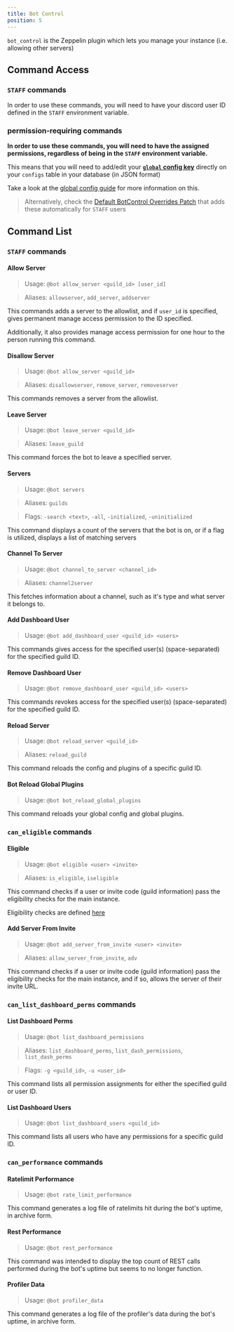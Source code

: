 ```yaml
---
title: Bot Control
position: 5
---
```


`bot_control` is the Zeppelin plugin which lets you manage your instance (i.e. allowing other servers)

## Command Access

### `STAFF` commands

In order to use these commands, you will need to have your discord user ID defined in the `STAFF` environment variable.

### permission-requiring commands

**In order to use these commands, you will need to have the assigned permissions, regardless of being in the `STAFF` environment variable.**

This means that you will need to add/edit your **[`global` config key](./global-config.md)** directly on your `configs` table in your database (in JSON format)

Take a look at the [global config guide](./global-config.md) for more information on this.

> Alternatively, check the [Default BotControl Overrides Patch](../patch/default-bc-overrides.md) that adds these automatically for `STAFF` users

## Command List

### `STAFF` commands

#### Allow Server

> Usage: `@bot allow_server <guild_id> [user_id]`

> Aliases: `allowserver`, `add_server`, `addserver`

This commands adds a server to the allowlist, and if `user_id` is specified, gives permanent manage access permission to the ID specified.

Additionally, it also provides manage access permission for one hour to the person running this command.

#### Disallow Server

> Usage: `@bot allow_server <guild_id>`

> Aliases: `disallowserver`, `remove_server`, `removeserver`

This commands removes a server from the allowlist.

#### Leave Server

> Usage: `@bot leave_server <guild_id>`

> Aliases: `leave_guild`

This command forces the bot to leave a specified server.

#### Servers

> Usage: `@bot servers`

> Aliases: `guilds`

> Flags: `-search <text>`, `-all`, `-initialized`, `-uninitialized`

This command displays a count of the servers that the bot is on, or if a flag is utilized, displays a list of matching servers

#### Channel To Server

> Usage: `@bot channel_to_server <channel_id>`

> Aliases: `channel2server`

This fetches information about a channel, such as it's type and what server it belongs to.

#### Add Dashboard User

> Usage: `@bot add_dashboard_user <guild_id> <users>`

This commands gives access for the specified user(s) (space-separated) for the specified guild ID.

#### Remove Dashboard User

> Usage: `@bot remove_dashboard_user <guild_id> <users>`

This commands revokes access for the specified user(s) (space-separated) for the specified guild ID.

#### Reload Server

> Usage: `@bot reload_server <guild_id>`

> Aliases: `reload_guild`

This command reloads the config and plugins of a specific guild ID.

#### Bot Reload Global Plugins

> Usage: `@bot bot_reload_global_plugins`

This command reloads your global config and global plugins.

### `can_eligible` commands

#### Eligible

> Usage: `@bot eligible <user> <invite>`

> Aliases: `is_eligible`, `iseligible`

This command checks if a user or invite code (guild information) pass the eligibility checks for the main instance.

Eligibility checks are defined [here](https://github.com/ZeppelinBot/Zeppelin/blob/master/backend/src/plugins/BotControl/functions/isEligible.ts)

#### Add Server From Invite

> Usage: `@bot add_server_from_invite <user> <invite>`

> Aliases: `allow_server_from_invite`, `adv`

This command checks if a user or invite code (guild information) pass the eligibility checks for the main instance, and if so, allows the server of their invite URL.

### `can_list_dashboard_perms` commands

#### List Dashboard Perms

> Usage: `@bot list_dashboard_permissions`

> Aliases: `list_dashboard_perms`, `list_dash_permissions`, `list_dash_perms`

> Flags: `-g <guild_id>`, `-u <user_id>`

This command lists all permission assignments for either the specified guild or user ID.

#### List Dashboard Users

> Usage: `@bot list_dashboard_users <guild_id>`

This command lists all users who have any permissions for a specific guild ID.

### `can_performance` commands

#### Ratelimit Performance

> Usage: `@bot rate_limit_performance`

This command generates a log file of ratelimits hit during the bot's uptime, in archive form.

#### Rest Performance

> Usage: `@bot rest_performance`

This command was intended to display the top count of REST calls performed during the bot's uptime but seems to no longer function.

#### Profiler Data

> Usage: `@bot profiler_data`

This command generates a log file of the profiler's data during the bot's uptime, in archive form.
